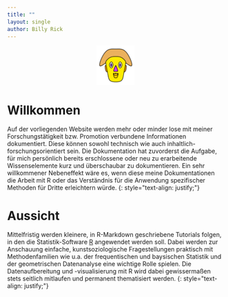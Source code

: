 ```yaml
---
title: ""
layout: single
author: Billy Rick
---
```




<p align="center">

<img src="assets/images/logo_chernoff.png" width="88" class="center">

</p>

# Willkommen

Auf der vorliegenden Website werden mehr oder minder lose mit meiner Forschungstätigkeit bzw. Promotion verbundene Informationen dokumentiert. Diese können sowohl technisch wie auch inhaltlich-forschungsorientiert sein. Die Dokumentation hat zuvorderst die Aufgabe, für mich persönlich bereits erschlossene oder neu zu erarbeitende Wissenselemente kurz und überschaubar zu dokumentieren. Ein sehr willkommener Nebeneffekt wäre es, wenn diese meine Dokumentationen die Arbeit mit R oder das Verständnis für die Anwendung spezifischer Methoden für Dritte erleichtern würde. 
{: style="text-align: justify;"}

# Aussicht
 
Mittelfristig werden kleinere, in R-Markdown geschriebene Tutorials folgen, in den die Statistik-Software [R](https://www.r-project.org/) angewendet werden soll. Dabei werden zur Anschauung einfache, kunstsoziologische Fragestellungen praktisch mit Methodenfamilien wie u.a. der frequentischen und baysischen Statistik und der geometrischen Datenanalyse eine wichtige Rolle spielen. Die Datenaufbereitung und -visualisierung mit R wird dabei gewissermaßen stets seitlich mitlaufen und permanent thematisiert werden.
{: style="text-align: justify;"}

 